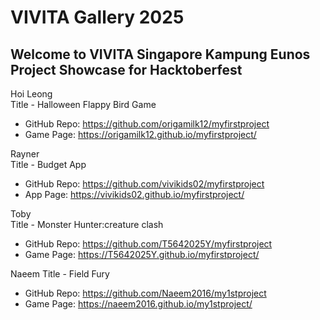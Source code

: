 # VIVITA Gallery 2025

## Welcome to VIVITA Singapore Kampung Eunos Project Showcase for Hacktoberfest

Hoi Leong  
Title - Halloween Flappy Bird Game
- GitHub Repo: https://github.com/origamilk12/myfirstproject
- Game Page: https://origamilk12.github.io/myfirstproject/

Rayner  
Title - Budget App
- GitHub Repo: https://github.com/vivikids02/myfirstproject
- App Page: https://vivikids02.github.io/myfirstproject/

Toby   
Title - Monster Hunter:creature clash
- GitHub Repo: https://github.com/T5642025Y/myfirstproject
- Game Page: https://T5642025Y.github.io/myfirstproject/ 
 
Naeem
Title - Field Fury
- GitHub Repo: https://github.com/Naeem2016/my1stproject
- Game Page: https://naeem2016.github.io/my1stproject/
 

